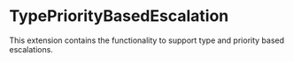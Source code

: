 # TypePriorityBasedEscalation

This extension contains the functionality to support type and priority based escalations.
